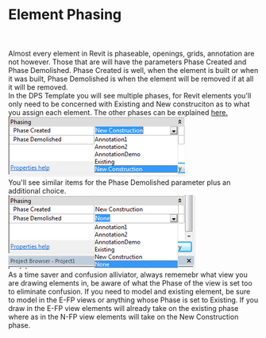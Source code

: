 # Element Phasing
<br>
<br>
Almost every element in Revit is phaseable, openings, grids, annotation are not however. Those that are will have the parameters Phase Created and Phase Demolished. Phase Created is well, when the element is built or when it was built, Phase Demolished is when the element will be removed if at all it will be removed.  
<br>
In the DPS Template you will see multiple phases, for Revit elements you'll only need to be concerned with Existing and New construciton as to what you assign each element. The other phases can be explained <a href="/06_Phasing/6-3_annotationphasing.md">here.</a>
<br>
<img src="images/6/PhaseCreated.png">
<br> 
You'll see similar items for the Phase Demolished parameter plus an additional choice. 
<br>
<img src="images/6/PhaseDemolished.png">
<br>
As a time saver and confusion alliviator, always rememebr what view you are drawing elements in, be aware of what the Phase of the view is set too to eliminate confusion. If you need to model and existing element, be sure to model in the E-FP views or anything whose Phase is set to Existing. If you draw in the E-FP view elements will already take on the existing phase where as in the N-FP view elements will take on the New Construction phase. 
